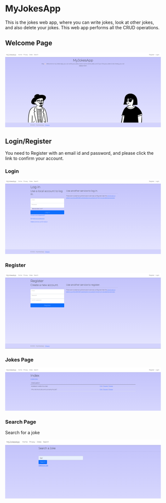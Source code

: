 
# MyJokesApp

This is the jokes web app, where you can write jokes, look at other jokes, 
and also delete your jokes. This web app performs all the CRUD operations.



## Welcome Page

![Welcome](https://github.com/chahakp7/MyJokesApp/blob/main/wwwroot/lib/images/welcome.png?raw=true)


## Login/Register

You need to Register with an email id and password, 
and please click the link to confirm your account.

### Login

![Login](https://github.com/chahakp7/MyJokesApp/blob/main/wwwroot/lib/images/login.png?raw=true)

### Register

![Register](https://github.com/chahakp7/MyJokesApp/blob/main/wwwroot/lib/images/register.png?raw=true)


### Jokes Page

![Jokes](https://github.com/chahakp7/MyJokesApp/blob/main/wwwroot/lib/images/jokes.png?raw=true)

### Search Page

Search for a joke

![Search](https://github.com/chahakp7/MyJokesApp/blob/main/wwwroot/lib/images/search.png?raw=true)
